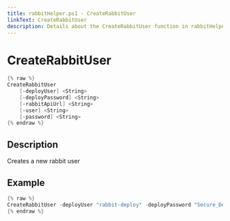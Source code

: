 ```yaml
---
title: rabbitHelper.ps1 - CreateRabbitUser
linkText: CreateRabbitUser
description: Details about the CreateRabbitUser function in rabbitHelper.ps1 helper script
---
```


# CreateRabbitUser

```PowerShell
{% raw %}
CreateRabbitUser
    [-deployUser] <String>
    [-deployPassword] <String>
    [-rabbitApiUrl] <String>
    [-user] <String>
    [-password] <String>
{% endraw %}
```

## Description

Creates a new rabbit user

## Example

```PowerShell
{% raw %}
CreateRabbitUser -deployUser "rabbit-deploy" -deployPassword "Secure_Deploy_Password" -rabbitApiUrl "http://myrabbitserver:15672/api" -user "MyRabbitUser" -password "Secure_User_Password"
{% endraw %}
```
